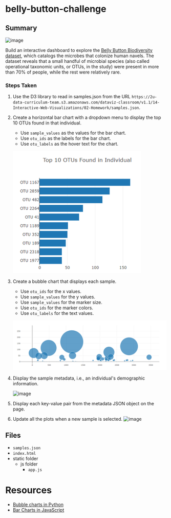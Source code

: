 # belly-button-challenge

## Summary
![image](https://github.com/asosatrejo/belly-button-challenge/assets/135572871/1582e788-1ae5-4f30-8765-2f3d588c5724)

Build an interactive dashboard to explore the [Belly Button Biodiversity dataset](http://robdunnlab.com/projects/belly-button-biodiversity/), which catalogs the microbes that colonize human navels. The dataset reveals that a small handful of microbial species (also called operational taxonomic units, or OTUs, in the study) were present in more than 70% of people, while the rest were relatively rare.

### Steps Taken
1. Use the D3 library to read in samples.json from the URL `https://2u-data-curriculum-team.s3.amazonaws.com/dataviz-classroom/v1.1/14-Interactive-Web-Visualizations/02-Homework/samples.json`.
2. Create a horizontal bar chart with a dropdown menu to display the top 10 OTUs found in that individual.
   * Use `sample_values` as the values for the bar chart.
   * Use `otu_ids` as the labels for the bar chart.
   * Use `otu_labels` as the hover text for the chart.
     
   ![Alt text](image.png)
   
4. Create a bubble chart that displays each sample.
   * Use `otu_ids` for the x values.
   * Use `sample_values` for the y values.
   * Use `sample_values` for the marker size.
   * Use `otu_ids` for the marker colors.
   * Use `otu_labels` for the text values.
     
   ![Alt text](image-1.png)
   
6. Display the sample metadata, i.e., an individual's demographic information.
   
    ![image](https://github.com/asosatrejo/belly-button-challenge/assets/135572871/80598164-888d-4bb4-9d04-164abe8d3638)

8. Display each key-value pair from the metadata JSON object on the page.
9. Update all the plots when a new sample is selected.
    ![image](https://github.com/asosatrejo/belly-button-challenge/assets/135572871/ad637db9-f872-4676-a512-912e239f24c2)


## Files
* `samples.json`
* `index.html`
* static folder
  * js folder
    * `app.js`

# Resources
* [Bubble charts in Python](https://plotly.com/javascript/bubble-charts/)
* [Bar Charts in JavaScript](https://plotly.com/javascript/bar-charts/)
